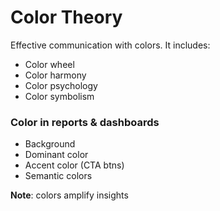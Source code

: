 # Color Theory
Effective communication with colors. It includes:
- Color wheel
- Color harmony
- Color psychology
- Color symbolism

### Color in reports & dashboards
- Background
- Dominant color
- Accent color (CTA btns)
- Semantic colors

**Note**: colors amplify insights
